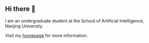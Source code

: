 ## Hi there 👋

I am an undergraduate student at the School of Artificial Intelligence, Nanjing University.

Visit my [homepage](https://hoar012.github.io/) for more information.
